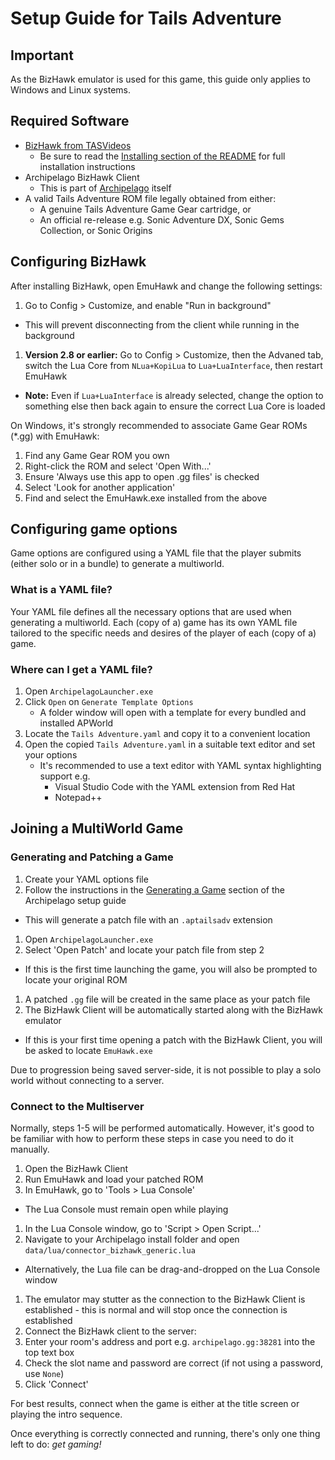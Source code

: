 # Setup Guide for Tails Adventure

## Important

As the BizHawk emulator is used for this game, this guide only applies to Windows and Linux systems.

## Required Software

- [BizHawk from TASVideos](https://tasvideos.org/BizHawk/ReleaseHistory)
  - Be sure to read the [Installing section of the README](https://github.com/TASEmulators/BizHawk#installing) for full installation instructions
- Archipelago BizHawk Client
  - This is part of [Archipelago](https://github.com/ArchipelagoMW/Archipelago/releases) itself
- A valid Tails Adventure ROM file legally obtained from either:
  - A genuine Tails Adventure Game Gear cartridge, or
  - An official re-release e.g. Sonic Adventure DX, Sonic Gems Collection, or Sonic Origins

## Configuring BizHawk

After installing BizHawk, open EmuHawk and change the following settings:

1. Go to Config > Customize, and enable "Run in background"
  - This will prevent disconnecting from the client while running in the background
1. **Version 2.8 or earlier:** Go to Config > Customize, then the Advaned tab, switch the Lua Core from `NLua+KopiLua` to `Lua+LuaInterface`, then restart EmuHawk
  - **Note:** Even if `Lua+LuaInterface` is already selected, change the option to something else then back again to ensure the correct Lua Core is loaded

On Windows, it's strongly recommended to associate Game Gear ROMs (*.gg) with EmuHawk:
1. Find any Game Gear ROM you own
1. Right-click the ROM and select 'Open With...'
1. Ensure 'Always use this app to open .gg files' is checked
1. Select 'Look for another application'
1. Find and select the EmuHawk.exe installed from the above

## Configuring game options

Game options are configured using a YAML file that the player submits (either solo or in a bundle) to generate a multiworld.

### What is a YAML file?

Your YAML file defines all the necessary options that are used when generating a multiworld. Each (copy of a) game has its own YAML file tailored to the specific needs and desires of the player of each (copy of a) game.

### Where can I get a YAML file?

1. Open `ArchipelagoLauncher.exe`
1. Click `Open` on `Generate Template Options`
    - A folder window will open with a template for every bundled and installed APWorld
1. Locate the `Tails Adventure.yaml` and copy it to a convenient location
1. Open the copied `Tails Adventure.yaml` in a suitable text editor and set your options
    - It's recommended to use a text editor with YAML syntax highlighting support e.g.
        - Visual Studio Code with the YAML extension from Red Hat
        - Notepad++

## Joining a MultiWorld Game

### Generating and Patching a Game

1. Create your YAML options file
1. Follow the instructions in the [Generating a Game](../../Archipelago/setup/en#generating-a-game) section of the Archipelago setup guide
  - This will generate a patch file with an `.aptailsadv` extension
1. Open `ArchipelagoLauncher.exe`
1. Select 'Open Patch' and locate your patch file from step 2
  - If this is the first time launching the game, you will also be prompted to locate your original ROM
1. A patched `.gg` file will be created in the same place as your patch file
1. The BizHawk Client will be automatically started along with the BizHawk emulator
  - If this is your first time opening a patch with the BizHawk Client, you will be asked to locate `EmuHawk.exe`

Due to progression being saved server-side, it is not possible to play a solo world without connecting to a server.

### Connect to the Multiserver

Normally, steps 1-5 will be performed automatically. However, it's good to be familiar with how to perform these steps in case you need to do it manually.

1. Open the BizHawk Client
1. Run EmuHawk and load your patched ROM
1. In EmuHawk, go to 'Tools > Lua Console'
  - The Lua Console must remain open while playing
1. In the Lua Console window, go to 'Script > Open Script...'
1. Navigate to your Archipelago install folder and open `data/lua/connector_bizhawk_generic.lua`
  - Alternatively, the Lua file can be drag-and-dropped on the Lua Console window
1. The emulator may stutter as the connection to the BizHawk Client is established - this is normal and will stop once the connection is established
1. Connect the BizHawk client to the server:
  1. Enter your room's address and port e.g. `archipelago.gg:38281` into the top text box
  1. Check the slot name and password are correct (if not using a password, use `None`)
  1. Click 'Connect'

For best results, connect when the game is either at the title screen or playing the intro sequence.

Once everything is correctly connected and running, there's only one thing left to do: _get gaming!_
